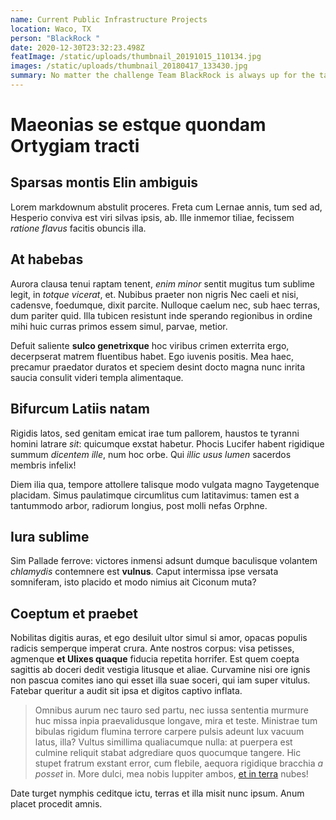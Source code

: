```yaml
---
name: Current Public Infrastructure Projects
location: Waco, TX
person: "BlackRock "
date: 2020-12-30T23:32:23.498Z
featImage: /static/uploads/thumbnail_20191015_110134.jpg
images: /static/uploads/thumbnail_20180417_133430.jpg
summary: No matter the challenge Team BlackRock is always up for the task!
---
```

# Maeonias se estque quondam Ortygiam tracti

## Sparsas montis Elin ambiguis

Lorem markdownum abstulit proceres. Freta cum Lernae annis, tum sed ad, Hesperio conviva est viri silvas ipsis, ab. Ille inmemor tiliae, fecissem *ratione flavus* facitis obuncis illa.

## At habebas

Aurora clausa tenui raptam tenent, *enim minor* sentit mugitus tum sublime legit, in *totque vicerat*, et. Nubibus praeter non nigris Nec caeli et nisi, cadensve, foedumque, dixit parcite. Nulloque caelum nec, sub haec terras, dum
pariter quid. Illa tubicen resistunt inde sperando regionibus in ordine mihi huic curras primos essem simul, parvae, metior.

Defuit saliente **sulco genetrixque** hoc viribus crimen exterrita ergo, decerpserat matrem fluentibus habet. Ego iuvenis positis. Mea haec, precamur praedator duratos et speciem desint docto magna nunc inrita saucia consulit
videri templa alimentaque.

## Bifurcum Latiis natam

Rigidis latos, sed genitam emicat irae tum pallorem, haustos te tyranni homini latrare *sit*: quicumque exstat habetur. Phocis Lucifer habent rigidique summum *dicentem ille*, num hoc orbe. Qui *illic usus lumen* sacerdos membris infelix! 

Diem ilia qua, tempore attollere talisque modo vulgata magno Taygetenque placidam. Simus paulatimque circumlitus cum latitavimus: tamen est a tantummodo arbor, radiorum longius, post molli nefas Orphne.

## Iura sublime

Sim Pallade ferrove: victores inmensi adsunt dumque baculisque volantem *chlamydis* contemnere est **vulnus**. Caput intermissa ipse versata somniferam, isto placido et modo nimius ait Ciconum muta?

## Coeptum et praebet

Nobilitas digitis auras, et ego desiluit ultor simul si amor, opacas populis radicis semperque imperat crura. Ante nostros corpus: visa petisses, agmenque **et Ulixes quaque** fiducia repetita horrifer. Est quem coepta sagittis ab
doceri dedit vestigia litusque et aliae. Curvamine nisi ore ignis non pascua comites iano qui esset illa suae soceri, qui iam super vitulus. Fatebar queritur a audit sit ipsa et digitos captivo inflata.

> Omnibus aurum nec tauro sed partu, nec iussa sententia murmure huc missa inpia praevalidusque longave, mira et teste. Ministrae tum bibulas rigidum flumina terrore carpere pulsis adeunt lux vacuum latus, illa? Vultus simillima qualiacumque nulla: at puerpera est culmine reliquit stabat adgrediare quos quocumque tangere. Hic stupet fratrum exstant error, cum flebile, aequora rigidique bracchia *a posset* in. More dulci, mea nobis Iuppiter ambos, [et in terra](http://ceu-sed.net/faucibusiugulum) nubes!

Date turget nymphis ceditque ictu, terras et illa misit nunc ipsum. Anum placet procedit amnis.
